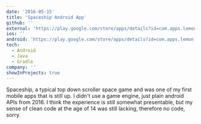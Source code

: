 ```yaml
---
date: '2016-05-15'
title: 'Spaceship Android App'
github: ''
external: 'https://play.google.com/store/apps/details?id=com.apps.lemon.spaceship'
ios: ''
android: 'https://play.google.com/store/apps/details?id=com.apps.lemon.spaceship'
tech:
  - Android
  - Java
  - Gradle
company: ''
showInProjects: true
---
```


Spaceship, a typical top down scroller space game and was one of my first mobile apps that is still up. I didn't use a game engine, just plain android APIs from 2016. I think the experience is still somewhat presentable, but my sense of clean code at the age of 14 was still lacking, therefore no code, sorry.
